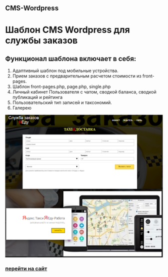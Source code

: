 ## CMS-Wordpress
# Шаблон CMS Wordpress для службы заказов

## Функционал шаблона включает в себя:

1. Адаптивный шаблон под мобильные устройства.
2. Прием заказов с предварительным расчетом стоимости из front-pages.
3. Шаблон front-pages.php, page.php, single.php
4. Личный кабинет Пользователя с чатом, сводкой баланса, сводкой публикаций и рейтинга
5. Пользовательский тип записей и таксономий.
6. Галерею

![Шаблон CMS Wordpress](https://github.com/IgorV-creator/CMS-Wordpress/blob/master/%D0%AF%D0%95%D0%B4%D1%83.png)

### [перейти на сайт](https://ya-edu.site/)
